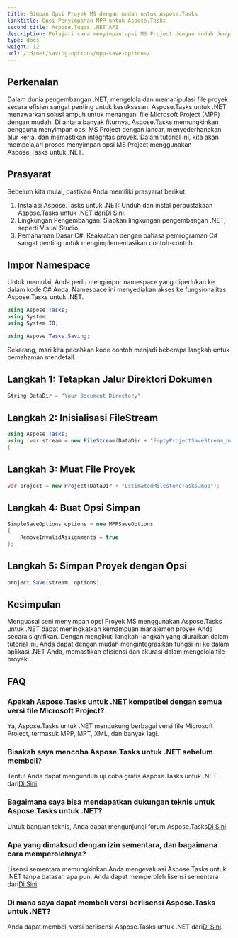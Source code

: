 ```yaml
---
title: Simpan Opsi Proyek MS dengan mudah untuk Aspose.Tasks
linktitle: Opsi Penyimpanan MPP untuk Aspose.Tasks
second_title: Aspose.Tugas .NET API
description: Pelajari cara menyimpan opsi MS Project dengan mudah dengan Aspose.Tasks untuk .NET. Tingkatkan efisiensi manajemen proyek Anda.
type: docs
weight: 12
url: /id/net/saving-options/mpp-save-options/
---
```

## Perkenalan
Dalam dunia pengembangan .NET, mengelola dan memanipulasi file proyek secara efisien sangat penting untuk kesuksesan. Aspose.Tasks untuk .NET menawarkan solusi ampuh untuk menangani file Microsoft Project (MPP) dengan mudah. Di antara banyak fiturnya, Aspose.Tasks memungkinkan pengguna menyimpan opsi MS Project dengan lancar, menyederhanakan alur kerja, dan memastikan integritas proyek. Dalam tutorial ini, kita akan mempelajari proses menyimpan opsi MS Project menggunakan Aspose.Tasks untuk .NET.
## Prasyarat
Sebelum kita mulai, pastikan Anda memiliki prasyarat berikut:
1.  Instalasi Aspose.Tasks untuk .NET: Unduh dan instal perpustakaan Aspose.Tasks untuk .NET dari[Di Sini](https://releases.aspose.com/tasks/net/).
2. Lingkungan Pengembangan: Siapkan lingkungan pengembangan .NET, seperti Visual Studio.
3. Pemahaman Dasar C#: Keakraban dengan bahasa pemrograman C# sangat penting untuk mengimplementasikan contoh-contoh.

## Impor Namespace
Untuk memulai, Anda perlu mengimpor namespace yang diperlukan ke dalam kode C# Anda. Namespace ini menyediakan akses ke fungsionalitas Aspose.Tasks untuk .NET.

```csharp
using Aspose.Tasks;
using System;
using System.IO;

using Aspose.Tasks.Saving;
```

Sekarang, mari kita pecahkan kode contoh menjadi beberapa langkah untuk pemahaman mendetail.
## Langkah 1: Tetapkan Jalur Direktori Dokumen
```csharp
String DataDir = "Your Document Directory";
```
## Langkah 2: Inisialisasi FileStream
```csharp
using Aspose.Tasks;
using (var stream = new FileStream(DataDir + "EmptyProjectSaveStream_out.xml", FileMode.Create, FileAccess.Write))
{
```
## Langkah 3: Muat File Proyek
```csharp
var project = new Project(DataDir + "EstimatedMilestoneTasks.mpp");
```
## Langkah 4: Buat Opsi Simpan
```csharp
SimpleSaveOptions options = new MPPSaveOptions
{
	RemoveInvalidAssignments = true
};
```
## Langkah 5: Simpan Proyek dengan Opsi
```csharp
project.Save(stream, options);
```

## Kesimpulan
Menguasai seni menyimpan opsi Proyek MS menggunakan Aspose.Tasks untuk .NET dapat meningkatkan kemampuan manajemen proyek Anda secara signifikan. Dengan mengikuti langkah-langkah yang diuraikan dalam tutorial ini, Anda dapat dengan mudah mengintegrasikan fungsi ini ke dalam aplikasi .NET Anda, memastikan efisiensi dan akurasi dalam mengelola file proyek.

## FAQ
### Apakah Aspose.Tasks untuk .NET kompatibel dengan semua versi file Microsoft Project?
Ya, Aspose.Tasks untuk .NET mendukung berbagai versi file Microsoft Project, termasuk MPP, MPT, XML, dan banyak lagi.
### Bisakah saya mencoba Aspose.Tasks untuk .NET sebelum membeli?
 Tentu! Anda dapat mengunduh uji coba gratis Aspose.Tasks untuk .NET dari[Di Sini](https://releases.aspose.com/).
### Bagaimana saya bisa mendapatkan dukungan teknis untuk Aspose.Tasks untuk .NET?
Untuk bantuan teknis, Anda dapat mengunjungi forum Aspose.Tasks[Di Sini](https://forum.aspose.com/c/tasks/15).
### Apa yang dimaksud dengan izin sementara, dan bagaimana cara memperolehnya?
 Lisensi sementara memungkinkan Anda mengevaluasi Aspose.Tasks untuk .NET tanpa batasan apa pun. Anda dapat memperoleh lisensi sementara dari[Di Sini](https://purchase.aspose.com/temporary-license/).
### Di mana saya dapat membeli versi berlisensi Aspose.Tasks untuk .NET?
 Anda dapat membeli versi berlisensi Aspose.Tasks untuk .NET dari[Di Sini](https://purchase.aspose.com/buy).